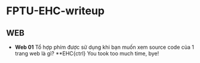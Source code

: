 # FPTU-EHC-writeup

## WEB

- **Web 01**
  Tổ hợp phím được sử dụng khi bạn muốn xem source code của 1 trang web là gì?
  \*\*EHC{ctrl}
  You took too much time, bye!